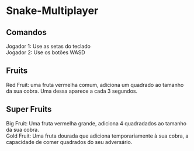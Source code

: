 # Snake-Multiplayer

## Comandos
  Jogador 1: Use as setas do teclado  
  Jogador 2: Use os botões WASD

## Fruits
  Red Fruit: uma fruta vermelha comum, adiciona um quadrado ao tamanho da sua cobra. Uma dessa aparece a cada 3 segundos.
  
## Super Fruits
  Big Fruit: Uma fruta vermelha grande, adiciona 4 quadradados ao tamanho da sua cobra.  
  Gold Fruit: Uma fruta dourada que adiciona temporariamente à sua cobra, a capacidade de comer quadrados do seu adversário.
